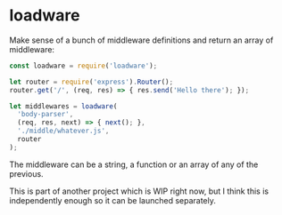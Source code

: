 # loadware

Make sense of a bunch of middleware definitions and return an array of middleware:

```js
const loadware = require('loadware');

let router = require('express').Router();
router.get('/', (req, res) => { res.send('Hello there'); });

let middlewares = loadware(
  'body-parser',
  (req, res, next) => { next(); },
  './middle/whatever.js',
  router
);
```

The middleware can be a string, a function or an array of any of the previous.

This is part of another project which is WIP right now, but I think this is independently enough so it can be launched separately.
